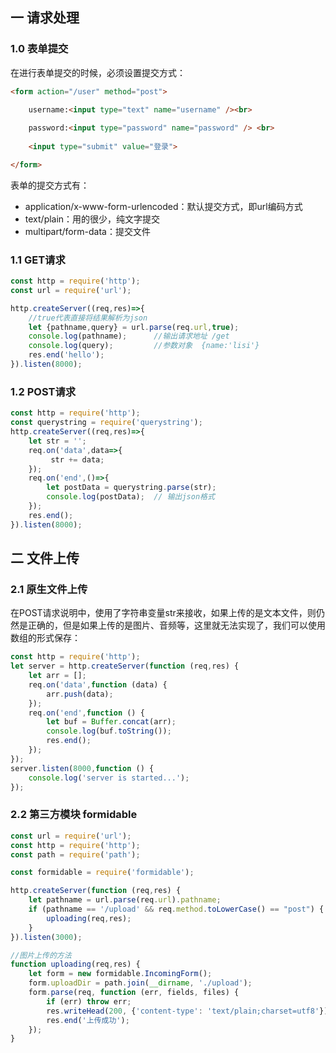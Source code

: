 ## 一 请求处理

### 1.0 表单提交

在进行表单提交的时候，必须设置提交方式：
```html
<form action="/user" method="post">

	username:<input type="text" name="username" /><br>
	
	password:<input type="password" name="password" /> <br>
	
	<input type="submit" value="登录">

</form>
```

表单的提交方式有：
- application/x-www-form-urlencoded：默认提交方式，即url编码方式
- text/plain：用的很少，纯文字提交
- multipart/form-data：提交文件

### 1.1 GET请求

```JavaScript
const http = require('http');
const url = require('url');

http.createServer((req,res)=>{
    //true代表直接将结果解析为json
    let {pathname,query} = url.parse(req.url,true);
    console.log(pathname);      //输出请求地址 /get
    console.log(query);         //参数对象  {name:'lisi'}
    res.end('hello');
}).listen(8000);
```

### 1.2 POST请求

```JavaScript
const http = require('http');
const querystring = require('querystring');
http.createServer((req,res)=>{
    let str = '';
    req.on('data',data=>{
         str += data;
    });
    req.on('end',()=>{
        let postData = querystring.parse(str);
        console.log(postData);  // 输出json格式
    });
    res.end();
}).listen(8000);
```

## 二  文件上传

### 2.1 原生文件上传

在POST请求说明中，使用了字符串变量str来接收，如果上传的是文本文件，则仍然是正确的，但是如果上传的是图片、音频等，这里就无法实现了，我们可以使用数组的形式保存：
```JavaScript
const http = require('http');
let server = http.createServer(function (req,res) {
    let arr = [];
    req.on('data',function (data) {
        arr.push(data);
    });
    req.on('end',function () {
        let buf = Buffer.concat(arr);
        console.log(buf.toString());
        res.end();
    });
});
server.listen(8000,function () {
    console.log('server is started...');
});
```

### 2.2 第三方模块 formidable 
```JavaScript
const url = require('url');
const http = require('http');
const path = require('path');

const formidable = require('formidable');

http.createServer(function (req,res) {
    let pathname = url.parse(req.url).pathname;
    if (pathname == '/upload' && req.method.toLowerCase() == "post") {
        uploading(req,res);
    }
}).listen(3000);

//图片上传的方法
function uploading(req,res) {
    let form = new formidable.IncomingForm();
    form.uploadDir = path.join(__dirname, './upload');
    form.parse(req, function (err, fields, files) {
        if (err) throw err;
        res.writeHead(200, {'content-type': 'text/plain;charset=utf8'});
        res.end('上传成功');
    });
}
```

